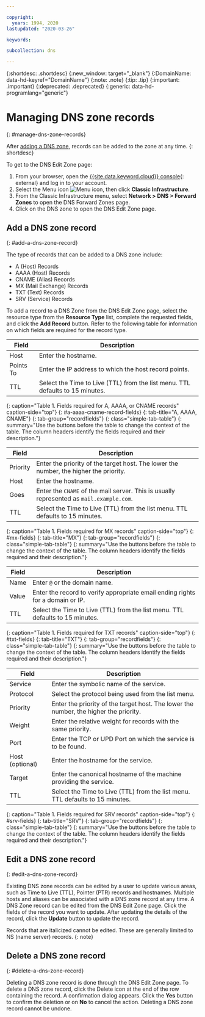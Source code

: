 ```yaml
---

copyright:
  years: 1994, 2020
lastupdated: "2020-03-26"

keywords: 

subcollection: dns

---
```



{:shortdesc: .shortdesc}
{:new_window: target="_blank"}
{:DomainName: data-hd-keyref="DomainName"}
{:note: .note}
{:tip: .tip}
{:important: .important}
{:deprecated: .deprecated}
{:generic: data-hd-programlang="generic"}

# Managing DNS zone records
{: #manage-dns-zone-records}

After [adding a DNS zone](/docs/dns?topic=dns-manage-dns-zones#add-a-dns-zone), records can be added to the zone at any time.
{: shortdesc}

To get to the DNS Edit Zone page:

1. From your browser, open the [{{site.data.keyword.cloud}} console](https://{DomainName}/){: external} and log in to your account.
1. Select the Menu icon ![Menu icon](../../icons/icon_hamburger.svg), then click **Classic Infrastructure**.
1. From the Classic Infrastructure menu, select **Network > DNS  > Forward Zones** to open the DNS Forward Zones page.
1. Click on the DNS zone to open the DNS Edit Zone page.

## Add a DNS zone record
{: #add-a-dns-zone-record}

The type of records that can be added to a DNS zone include:

* A (Host) Records
* AAAA (Host) Records
* CNAME (Alias) Records
* MX (Mail Exchange) Records
* TXT (Text) Records
* SRV (Service) Records

To add a record to a DNS Zone from the DNS Edit Zone page, select the resource type from the **Resource Type** list, complete the requested fields, and click the **Add Record** button. Refer to the following table for information on which fields are required for the record type.

| Field | Description |
|-----------|----------|
| Host | Enter the hostname. |
| Points To | Enter the IP address to which the host record points. |
| TTL | Select the Time to Live (TTL) from the list menu. TTL defaults to 15 minutes. |
{: caption="Table 1. Fields required for A, AAAA, or CNAME records" caption-side="top"}
{: #a-aaaa-cname-record-fields}
{: tab-title="A, AAAA, CNAME"}
{: tab-group="recordfields"}
{: class="simple-tab-table"}
{: summary="Use the buttons before the table to change the context of the table. The column headers identify the fields required and their description."}

| Field | Description |
|-----------|----------|
| Priority | Enter the priority of the target host. The lower the number, the higher the priority. |
| Host | Enter the hostname. |
| Goes | Enter the `CNAME` of the mail server. This is usually represented as `mail.example.com`.|
| TTL | Select the Time to Live (TTL) from the list menu. TTL defaults to 15 minutes.|
{: caption="Table 1. Fields required for MX records" caption-side="top"}
{: #mx-fields}
{: tab-title="MX"}
{: tab-group="recordfields"}
{: class="simple-tab-table"}
{: summary="Use the buttons before the table to change the context of the table. The column headers identify the fields required and their description."}

| Field | Description |
|-----------|----------|
| Name | Enter `@` or the domain name. |
| Value | Enter the record to verify appropriate email ending rights for a domain or IP. |
| TTL | Select the Time to Live (TTL) from the list menu. TTL defaults to 15 minutes. |
{: caption="Table 1. Fields required for TXT records" caption-side="top"}
{: #txt-fields}
{: tab-title="TXT"}
{: tab-group="recordfields"}
{: class="simple-tab-table"}
{: summary="Use the buttons before the table to change the context of the table. The column headers identify the fields required and their description."}

| Field | Description |
|-----------|----------|
| Service | Enter the symbolic name of the service. |
| Protocol | Select the protocol being used from the list menu. |
| Priority | Enter the priority of the target host. The lower the number, the higher the priority. |
| Weight | Enter the relative weight for records with the same priority. |
| Port | Enter the TCP or UPD Port on which the service is to be found. |
| Host (optional) | Enter the hostname for the service. |
| Target | Enter the canonical hostname of the machine providing the service. |
| TTL | Select the Time to Live (TTL) from the list menu. TTL defaults to 15 minutes. |
{: caption="Table 1. Fields required for SRV records" caption-side="top"}
{: #srv-fields}
{: tab-title="SRV"}
{: tab-group="recordfields"}
{: class="simple-tab-table"}
{: summary="Use the buttons before the table to change the context of the table. The column headers identify the fields required and their description."}

## Edit a DNS zone record
{: #edit-a-dns-zone-record}

Existing DNS zone records can be edited by a user to update various areas, such as Time to Live (TTL), Pointer (PTR) records and hostnames. Multiple hosts and aliases can be associated with a DNS zone record at any time. A DNS Zone record can be edited from the DNS Edit Zone page. Click the fields of the record you want to update. After updating the details of the record, click the **Update** button to update the record.

Records that are italicized cannot be edited. These are generally limited to NS (name server) records.
{: note}

## Delete a DNS zone record
{: #delete-a-dns-zone-record}

Deleting a DNS zone record is done through the DNS Edit Zone page. To delete a DNS zone record, click the Delete icon at the end of the row containing the record. A confirmation dialog appears. Click the **Yes** button to confirm the deletion or on **No** to cancel the action. Deleting a DNS zone record cannot be undone.
